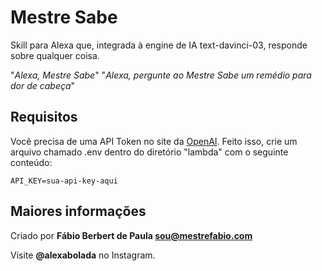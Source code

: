 # Mestre Sabe
Skill para Alexa que, integrada à engine de IA text-davinci-03, responde sobre qualquer coisa.

"*Alexa, Mestre Sabe*"
"*Alexa, pergunte ao Mestre Sabe um remédio para dor de cabeça*"

## Requisitos

Você precisa de uma API Token no site da [OpenAI](https://beta.openai.com). Feito isso, crie um arquivo chamado .env dentro do diretório "lambda" com o seguinte conteúdo:

```
API_KEY=sua-api-key-aqui
```

## Maiores informações

Criado por **Fábio Berbert de Paula <sou@mestrefabio.com>**

Visite **@alexabolada** no Instagram.
